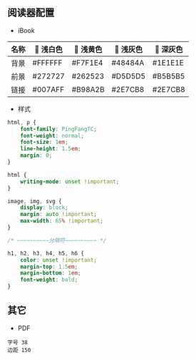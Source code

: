 ## 阅读器配置

- iBook

| 名称 |  浅白色 |  浅黄色 |  浅灰色 |  深灰色 |
| --- | --- | --- | --- | --- |
| 背景 | #FFFFFF | #F7F1E4 | #48484A | #1E1E1E |
| 前景 | #272727 | #262523 | #D5D5D5 | #B5B5B5 |
| 链接 | #007AFF | #B98A2B | #2E7CB8 | #2E7CB8 |


- 样式

```css
html, p {
    font-family: PingFangTC;
    font-weight: normal;
    font-size: 1em;
    line-height: 1.5em;
    margin: 0;
}
```
```css
html {
    writing-mode: unset !important;
}
```
```css
image, img, svg {
    display: block;
    margin: auto !important;
    max-width: 65% !important;
}
```
```css
/* ~~~~~~~~~~分隔符~~~~~~~~~~ */
```
```css
h1, h2, h3, h4, h5, h6 {
    color: unset !important;
    margin-top: 1.5em;
    margin-bottom: 1em;
    font-weight: bold;
}
```

## 其它

- PDF
```
字号 38
边距 150
```
